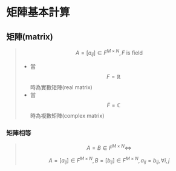 # 矩陣基本計算

## 矩陣\(matrix\)

> $$A=[a_{ij}]\in F^{M \times N}, F \text{ is field}$$
>
> * 當$$F = \mathbb{R}$$時為實數矩陣\(real matrix\)
> * 當$$F=\mathbb{C}$$時為複數矩陣\(complex matrix\)

### 矩陣相等

> $$ A=B\in F^{M\times N} \Leftrightarrow $$
> 
> $$ A=[a_{ij}]\in F^{M \times N}, B=[b_{ij}]\in F^{M \times N}, a_{ij} = b_{ij}, \forall i, j$$




